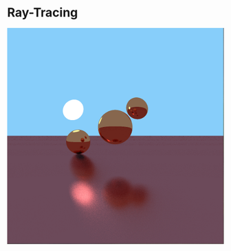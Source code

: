 # Ray-Tracing
![Ray Tracing](https://raw.githubusercontent.com/JosephSullivan256/Ray-Tracing/master/raytracing.png)
